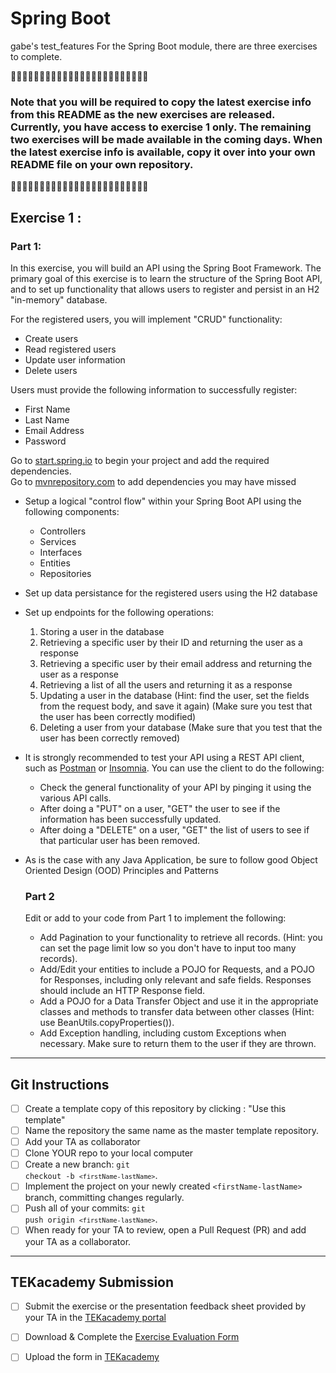 # Spring Boot
gabe's test_features
For the Spring Boot module, there are three exercises to complete. 

🔻🔻🔻🔻🔻🔻🔻🔻🔻🔻🔻🔻🔻🔻🔻🔻🔻🔻🔻🔻🔻🔻🔻🔻

<h3>Note that you will be required to copy the latest exercise info from this README as the new exercises are released.  Currently, you have access to exercise 1 only.  The remaining two exercises will be made available in the coming days. When the latest exercise info is available, copy it over into your own README file on your own repository.</h3>

🔻🔻🔻🔻🔻🔻🔻🔻🔻🔻🔻🔻🔻🔻🔻🔻🔻🔻🔻🔻🔻🔻🔻🔻


## Exercise 1 : 
### Part 1:
In this exercise, you will build an API using the Spring Boot Framework.  The primary goal of this exercise is to learn the structure of the Spring Boot API, and to set up functionality that allows users to register and persist in an H2 "in-memory" database.  

For the registered users, you will implement "CRUD" functionality:

- Create users
- Read registered users
- Update user information
- Delete users

Users must provide the following information to successfully register:

- First Name
- Last Name
- Email Address
- Password

Go to [start.spring.io](start.spring.io) to begin your project and add the required dependencies.  
Go to [mvnrepository.com](https://mvnrepository.com/) to add dependencies you may have missed

- Setup a logical "control flow" within your Spring Boot API using the following components:
  
  - Controllers
  - Services
  - Interfaces
  - Entities
  - Repositories
- Set up data persistance for the registered users using the H2 database
- Set up endpoints for the following operations:
  1. Storing a user in the database
  2. Retrieving a specific user by their ID and returning the user as a response
  3. Retrieving a specific user by their email address and returning the user as a response
  4. Retrieving a list of all the users and returning it as a response
  5. Updating a user in the database 
    (Hint: find the user, set the fields from the request body, and save it again) 
    (Make sure you test that the user has been correctly modified)
  6. Deleting a user from your database (Make sure that you test that the user has been correctly removed)

- It is strongly recommended to test your API using a REST API client, such as [Postman](https://www.postman.com/downloads/) or [Insomnia](https://insomnia.rest/).  You can use the client to do the following: 
  - Check the general functionality of your API by pinging it using the various API calls.
  - After doing a "PUT" on a user, "GET" the user to see if the information has been successfully updated.
  - After doing a "DELETE" on a user, "GET" the list of users to see if that particular user has been removed.  

- As is the case with any Java Application, be sure to follow good Object Oriented Design (OOD) Principles and Patterns 

  
  ### Part 2
  Edit or add to your code from Part 1 to implement the following: </p>
  - Add Pagination to your functionality to retrieve all records. (Hint: you can set the page limit low so you don't have to input too many records).
  - Add/Edit your entities to include a POJO for Requests, and a POJO for Responses, including only relevant and safe fields. Responses should include an HTTP Response field.
  - Add a POJO for a Data Transfer Object and use it in the appropriate classes and methods to transfer data between other classes (Hint: use BeanUtils.copyProperties()).
  - Add Exception handling, including custom Exceptions when necessary. Make sure to return them to the user if they are thrown.
  
********************************
## Git Instructions
- [ ] Create a template copy of this repository by clicking : "Use this template"
- [ ] Name the repository the same name as the master template repository.  
- [ ] Add your TA as collaborator
- [ ] Clone YOUR repo to your local computer
- [ ] Create a new branch: <code>git checkout -b `<firstName-lastName>`</code>.
- [ ] Implement the project on your newly created `<firstName-lastName>` branch, committing changes regularly.
- [ ] Push all of your commits: <code>git push origin `<firstName-lastName>`</code>.
- [ ] When ready for your TA to review, open a Pull Request (PR) and add your TA as a collaborator.

**************************************************
## TEKacademy Submission

- [ ] Submit the exercise or the presentation feedback sheet provided by your TA in the [TEKacademy portal](https://bit.ly/TEKacademy)
  
- [ ] Download & Complete the [Exercise Evaluation Form](https://bit.ly/TEKacademy)
  
- [ ] Upload the form in [TEKacademy](https://bit.ly/TEKacademy)
